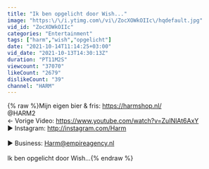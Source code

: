 ```yaml
---
title: "Ik ben opgelicht door Wish..."
image: "https:\/\/i.ytimg.com\/vi\/ZocXOWkOIIc\/hqdefault.jpg"
vid_id: "ZocXOWkOIIc"
categories: "Entertainment"
tags: ["harm","wish","opgelicht"]
date: "2021-10-14T11:14:25+03:00"
vid_date: "2021-10-13T14:30:13Z"
duration: "PT11M2S"
viewcount: "37070"
likeCount: "2679"
dislikeCount: "39"
channel: "HARM"
---
```

{% raw %}Mijn eigen bier &amp; fris: <a rel="nofollow" target="blank" href="https://harmshop.nl/">https://harmshop.nl/</a><br />@HARM2 <br />← Vorige Video: <a rel="nofollow" target="blank" href="https://www.youtube.com/watch?v=ZuINlAt6AxY">https://www.youtube.com/watch?v=ZuINlAt6AxY</a><br />► Instagram: <a rel="nofollow" target="blank" href="http://instagram.com/Harm">http://instagram.com/Harm</a><br /><br />► Business: Harm@empireagency.nl<br /><br />Ik ben opgelicht door Wish...{% endraw %}
